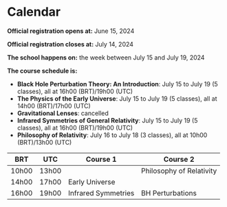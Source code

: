 # Calendar

**Official registration opens at:** June 15, 2024

**Official registration closes at:** July 14, 2024

**The school happens on:** the week between July 15 and July 19, 2024

**The course schedule is:**

* **Black Hole Perturbation Theory: An Introduction**: July 15 to July 19 (5 classes), all at 16h00 (BRT)/19h00 (UTC)
* **The Physics of the Early Universe**: July 15 to July 19 (5 classes), all at 14h00 (BRT)/17h00 (UTC)
* **Gravitational Lenses**: cancelled
* **Infrared Symmetries of General Relativity**: July 15 to July 19 (5 classes), all at 16h00 (BRT)/19h00 (UTC)
* **Philosophy of Relativity**: July 16 to July 18 (3 classes), all at 10h00 (BRT)/13h00 (UTC)
 
| BRT   | UTC   | Course 1             | Course 2                 |
|-------|-------|----------------------|--------------------------|
| 10h00 | 13h00 |                      | Philosophy of Relativity |
| 14h00 | 17h00 |    Early Universe    |                          |
| 16h00 | 19h00 | Infrared Symmetries  |     BH Perturbations     |
